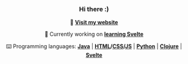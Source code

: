 <div align="center">

### Hi there :)

🌃 **[Visit my website](https://www.efnilite.dev/)**

🔭 Currently working on **[learning Svelte](https://github.com/Efnilite/chat-app)**
  
⌨️ Programming languages: **[Java](https://github.com/Efnilite/Walk-in-the-Park)** | **[HTML](https://efnilite.github.io/efnilite.dev/v5/visualizer)/[CSS](https://rebelofdeath.github.io/reject/editor)/[JS](https://github.com/Efnilite/reject)** | **[Python](https://github.com/Efnilite/edge-detection)** | **[Clojure](https://github.com/Efnilite/AOC21)** | **[Svelte](https://github.com/Efnilite/chat-app)**

</div>
